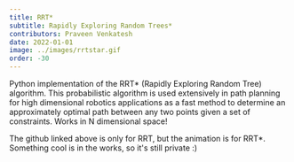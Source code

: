 ```yaml
---
title: RRT*
subtitle: Rapidly Exploring Random Trees*
contributors: Praveen Venkatesh
date: 2022-01-01
image: ../images/rrtstar.gif
order: -30
---
```

Python implementation of the RRT* (Rapidly Exploring Random Tree) algorithm. This probabilistic algorithm is used extensively in path planning for high dimensional robotics applications as a fast method to determine an approximately optimal path between any two points given a set of constraints.  Works in N dimensional space!

The github linked above is only for RRT, but the animation is for RRT*. Something cool is in the works, so it's still private :)